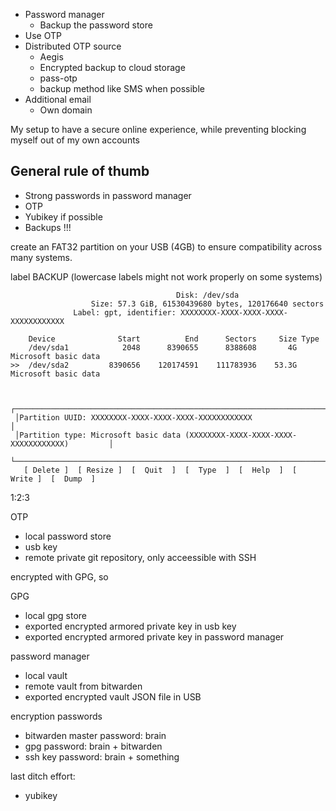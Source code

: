 - Password manager
  - Backup the password store
- Use OTP
- Distributed OTP source
  - Aegis
  - Encrypted backup to cloud storage
  - pass-otp
  - backup method like SMS when possible
- Additional email
  - Own domain

My setup to have a secure online experience, while preventing blocking myself out of my own accounts

## General rule of thumb

- Strong passwords in password manager
- OTP
- Yubikey if possible
- Backups !!!

create an FAT32 partition on your USB (4GB) to ensure compatibility across many systems.

label BACKUP (lowercase labels might not work properly on some systems)

```
                                     Disk: /dev/sda
                  Size: 57.3 GiB, 61530439680 bytes, 120176640 sectors
              Label: gpt, identifier: XXXXXXXX-XXXX-XXXX-XXXX-XXXXXXXXXXXX

    Device              Start          End      Sectors     Size Type
    /dev/sda1            2048      8390655      8388608       4G Microsoft basic data
>>  /dev/sda2         8390656    120174591    111783936    53.3G Microsoft basic data


 ┌────────────────────────────────────────────────────────────────────────────────────┐
 │Partition UUID: XXXXXXXX-XXXX-XXXX-XXXX-XXXXXXXXXXXX                                │
 │Partition type: Microsoft basic data (XXXXXXXX-XXXX-XXXX-XXXX-XXXXXXXXXXXX)         │
 └────────────────────────────────────────────────────────────────────────────────────┘
   [ Delete ]  [ Resize ]  [  Quit  ]  [  Type  ]  [  Help  ]  [  Write ]  [  Dump  ]
```

1:2:3

OTP

- local password store
- usb key
- remote private git repository, only acceessible with SSH

encrypted with GPG, so


GPG

- local gpg store
- exported encrypted armored private key in usb key
- exported encrypted armored private key in password manager

password manager

- local vault
- remote vault from bitwarden
- exported encrypted vault JSON file in USB

encryption passwords

- bitwarden master password: brain
- gpg password: brain + bitwarden
- ssh key password: brain + something

last ditch effort:

- yubikey

